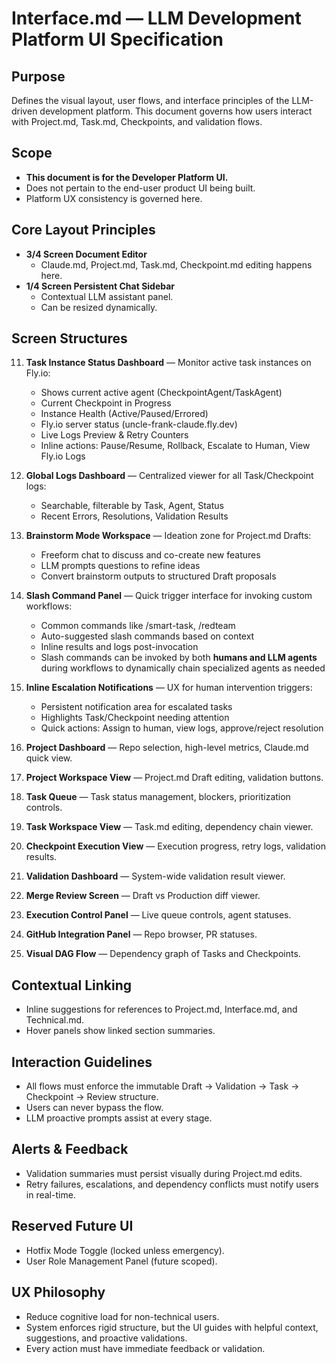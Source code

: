 # Interface.md — LLM Development Platform UI Specification

## Purpose
Defines the visual layout, user flows, and interface principles of the LLM-driven development platform. This document governs how users interact with Project.md, Task.md, Checkpoints, and validation flows.

## Scope
- **This document is for the Developer Platform UI.**
- Does not pertain to the end-user product UI being built.
- Platform UX consistency is governed here.

## Core Layout Principles
- **3/4 Screen Document Editor**
  - Claude.md, Project.md, Task.md, Checkpoint.md editing happens here.
- **1/4 Screen Persistent Chat Sidebar**
  - Contextual LLM assistant panel.
  - Can be resized dynamically.

## Screen Structures
11. **Task Instance Status Dashboard** — Monitor active task instances on Fly.io:
    - Shows current active agent (CheckpointAgent/TaskAgent)
    - Current Checkpoint in Progress
    - Instance Health (Active/Paused/Errored)
    - Fly.io server status (uncle-frank-claude.fly.dev)
    - Live Logs Preview & Retry Counters
    - Inline actions: Pause/Resume, Rollback, Escalate to Human, View Fly.io Logs

12. **Global Logs Dashboard** — Centralized viewer for all Task/Checkpoint logs:
    - Searchable, filterable by Task, Agent, Status
    - Recent Errors, Resolutions, Validation Results

13. **Brainstorm Mode Workspace** — Ideation zone for Project.md Drafts:
    - Freeform chat to discuss and co-create new features
    - LLM prompts questions to refine ideas
    - Convert brainstorm outputs to structured Draft proposals

14. **Slash Command Panel** — Quick trigger interface for invoking custom workflows:
    - Common commands like /smart-task, /redteam
    - Auto-suggested slash commands based on context
    - Inline results and logs post-invocation
    - Slash commands can be invoked by both **humans and LLM agents** during workflows to dynamically chain specialized agents as needed

15. **Inline Escalation Notifications** — UX for human intervention triggers:
    - Persistent notification area for escalated tasks
    - Highlights Task/Checkpoint needing attention
    - Quick actions: Assign to human, view logs, approve/reject resolution
1. **Project Dashboard** — Repo selection, high-level metrics, Claude.md quick view.
2. **Project Workspace View** — Project.md Draft editing, validation buttons.
3. **Task Queue** — Task status management, blockers, prioritization controls.
4. **Task Workspace View** — Task.md editing, dependency chain viewer.
5. **Checkpoint Execution View** — Execution progress, retry logs, validation results.
6. **Validation Dashboard** — System-wide validation result viewer.
7. **Merge Review Screen** — Draft vs Production diff viewer.
8. **Execution Control Panel** — Live queue controls, agent statuses.
9. **GitHub Integration Panel** — Repo browser, PR statuses.
10. **Visual DAG Flow** — Dependency graph of Tasks and Checkpoints.

## Contextual Linking
- Inline suggestions for references to Project.md, Interface.md, and Technical.md.
- Hover panels show linked section summaries.

## Interaction Guidelines
- All flows must enforce the immutable Draft → Validation → Task → Checkpoint → Review structure.
- Users can never bypass the flow.
- LLM proactive prompts assist at every stage.

## Alerts & Feedback
- Validation summaries must persist visually during Project.md edits.
- Retry failures, escalations, and dependency conflicts must notify users in real-time.

## Reserved Future UI
- Hotfix Mode Toggle (locked unless emergency).
- User Role Management Panel (future scoped).

## UX Philosophy
- Reduce cognitive load for non-technical users.
- System enforces rigid structure, but the UI guides with helpful context, suggestions, and proactive validations.
- Every action must have immediate feedback or validation.

